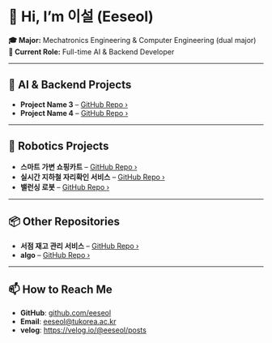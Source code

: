 # 👋 Hi, I’m 이설 (Eeseol)

**🎓 Major:** Mechatronics Engineering & Computer Engineering (dual major)  
**🔭 Current Role:** Full-time AI & Backend Developer

---

## 🧠 AI & Backend Projects
- **Project Name 3** – [GitHub Repo ›](https://github.com/eeseol/mini-rag-lab.git)
- **Project Name 4** – [GitHub Repo ›](https://github.com/eeseol/your-another-ai-backend-project)
  
---

## 🚀 Robotics Projects
- **스마트 가변 쇼핑카트** – [GitHub Repo ›](https://github.com/eeseol/Erion.git)
- **실시간 지하철 자리확인 서비스** – [GitHub Repo ›](https://github.com/eeseol/Subway-Seat-Checker.git)
- **밸런싱 로봇** – [GitHub Repo ›](https://github.com/eeseol/Balancing-Robot.git)

---

## 📦 Other Repositories
- **서점 재고 관리 서비스** – [GitHub Repo ›](https://github.com/eeseol/Library-Management-System.git)
- **algo** – [GitHub Repo ›](https://github.com/eeseol/SWEA_A.git)

---

## 📫 How to Reach Me
- **GitHub**: [github.com/eeseol](https://github.com/eeseol)  
- **Email**: eeseol@tukorea.ac.kr
- **velog**: https://velog.io/@eeseol/posts
